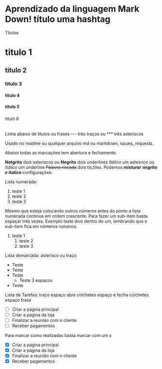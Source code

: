 # Aprendizado da linguagem Mark Down! título uma hashtag

Titulos

# titulo 1
## titulo 2
### titulo 3 
#### titulo 4 
##### titulo 5 
###### titulo 6

Linha abaixo de titulos ou frases
--- três traços ou
*** três asteriscos

Usado no readme ou qualquer arquivo md ou markdown, issues, requests.

Abaixo todas as marcações tem abertura e fechamento.

**Netgrito** dois asteriscos ou
__Negrito__ dois underlines
*Itálico* um astesrico ou
_Itálico_ um underline
~~Palavra riscada~~ dois tis,tiles.
Podemos __*misturar*__ __*negrito e italico*__ configurações.

Lista numerada:
1. teste 1
545. teste 2
2234234. teste 3

Mesmo que esteja colocando outros números antes do ponto a lista numerada continua em ordem crescente. Para fazer um sub-item basta espaçar três vezes. Exemplo teste dois dentro do um, lembrando que o sub-item fica em números romanos.

1. teste 1
   1. teste 2
   1. teste 3

Lista demarcada: asterisco ou traço
* Teste
* Teste
* Teste
   * Teste 3 espaços
* Teste

Lista de Tarefas: traço espaço abre colchetes espaço e fecha colchetes espaço frase
- [ ] Criar a página principal
- [ ] Criar a página da loja
- [ ] Finalizar a reunião com o cliente
- [ ] Receber pagamentos

Para marcar como realizadas basta marcar com um x
- [x] Criar a página principal
- [x] Criar a página da loja
- [x] Finalizar a reunião com o cliente
- [x] Receber pagamentos
